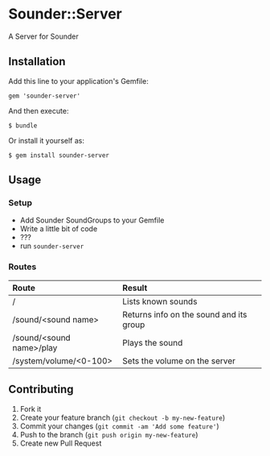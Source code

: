 # Sounder::Server

A Server for Sounder

## Installation

Add this line to your application's Gemfile:

    gem 'sounder-server'

And then execute:

    $ bundle

Or install it yourself as:

    $ gem install sounder-server

## Usage

### Setup

* Add Sounder SoundGroups to your Gemfile
* Write a little bit of code
* ???
* run `sounder-server`

### Routes
| Route                       | Result
|:----------------------------|:-----------------------------
| /                           | Lists known sounds
| /sound/\<sound name\>       | Returns info on the sound and its group
| /sound/\<sound name\>/play  | Plays the sound
| /system/volume/\<0-100\>    | Sets the volume on the server

## Contributing

1. Fork it
2. Create your feature branch (`git checkout -b my-new-feature`)
3. Commit your changes (`git commit -am 'Add some feature'`)
4. Push to the branch (`git push origin my-new-feature`)
5. Create new Pull Request
